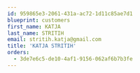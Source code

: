 ```yaml
---
id: 959865e3-2061-431a-ac72-1d11c85ae7d1
blueprint: customers
first_name: KATJA
last_name: STRITIH
email: stritih.katja@gmail.com
title: 'KATJA STRITIH'
orders:
  - 3de7e6c5-de10-4af1-9156-062af6b7b3fe
---
```

